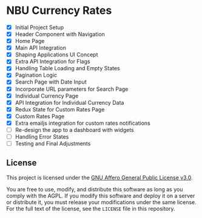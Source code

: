 # NBU Currency Rates

- [x] Initial Project Setup
- [x] Header Component with Navigation
- [x] Home Page
- [x] Main API Integration
- [x] Shaping Applications UI Concept
- [x] Extra API Integration for Flags
- [x] Handling Table Loading and Empty States
- [x] Pagination Logic
- [x] Search Page with Date Input
- [x] Incorporate URL parameters for Search Page
- [x] Individual Currency Page
- [x] API Integration for Individual Currency Data
- [x] Redux State for Custom Rates Page
- [x] Custom Rates Page
- [x] Extra emailjs integration for custom rates notifications
- [ ] Re-design the app to a dashboard with widgets
- [ ] Handling Error States
- [ ] Testing and Final Adjustments

## License

This project is licensed under the [GNU Affero General Public License v3.0](https://www.gnu.org/licenses/agpl-3.0.html).

You are free to use, modify, and distribute this software as long as you comply with the AGPL.
If you modify this software and deploy it on a server or distribute it, you must release your modifications under the same license.
For the full text of the license, see the `LICENSE` file in this repository.
